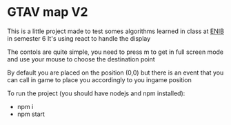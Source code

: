 # GTAV map V2

This is a little project made to test somes algorithms learned in class at [ENIB](https://enib.fr) in semester 6
It's using react to handle the display

The contols are quite simple, you need to press m to get in full screen mode and use your mouse to choose the destination point

By default you are placed on the position (0,0) but there is an event that you can call in game to place you accordingly to you ingame position


To run the project (you should have nodejs and npm installed):
- npm i
- npm start